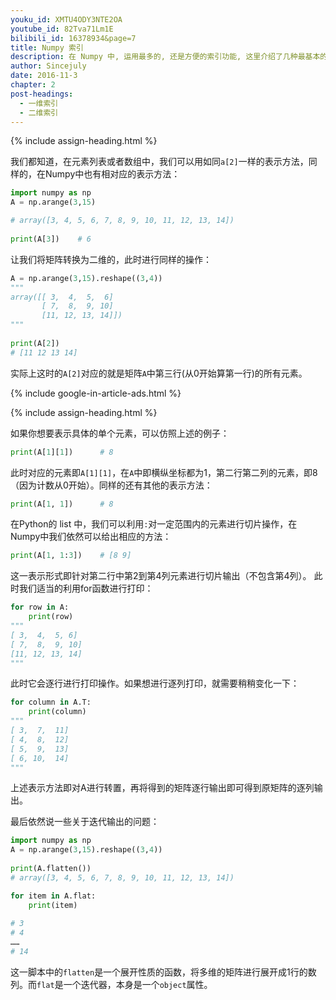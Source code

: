 ```yaml
---
youku_id: XMTU4ODY3NTE2OA
youtube_id: 82Tva71Lm1E
bilibili_id: 16378934&page=7
title: Numpy 索引
description: 在 Numpy 中, 运用最多的, 还是方便的索引功能, 这里介绍了几种最基本的索引方法.
author: Sincejuly
date: 2016-11-3
chapter: 2
post-headings:
  - 一维索引
  - 二维索引
---
```




{% include assign-heading.html %}

我们都知道，在元素列表或者数组中，我们可以用如同`a[2]`一样的表示方法，同样的，在Numpy中也有相对应的表示方法：

```python
import numpy as np
A = np.arange(3,15)

# array([3, 4, 5, 6, 7, 8, 9, 10, 11, 12, 13, 14])
         
print(A[3])    # 6
```

让我们将矩阵转换为二维的，此时进行同样的操作：

```python
A = np.arange(3,15).reshape((3,4))
"""
array([[ 3,  4,  5,  6]
       [ 7,  8,  9, 10]
       [11, 12, 13, 14]])
"""
         
print(A[2])         
# [11 12 13 14]
```

实际上这时的`A[2]`对应的就是矩阵`A`中第三行(从0开始算第一行)的所有元素。

{% include google-in-article-ads.html %}

{% include assign-heading.html %}

如果你想要表示具体的单个元素，可以仿照上述的例子：

```python
print(A[1][1])      # 8
```

此时对应的元素即`A[1][1]`，在`A`中即横纵坐标都为1，第二行第二列的元素，即8（因为计数从0开始）。同样的还有其他的表示方法：

```python
print(A[1, 1])      # 8
```

在Python的 list 中，我们可以利用`:`对一定范围内的元素进行切片操作，在Numpy中我们依然可以给出相应的方法：

```python
print(A[1, 1:3])    # [8 9]
```

这一表示形式即针对第二行中第2到第4列元素进行切片输出（不包含第4列）。
此时我们适当的利用for函数进行打印：

```python
for row in A:
    print(row)
"""    
[ 3,  4,  5, 6]
[ 7,  8,  9, 10]
[11, 12, 13, 14]
"""
```

此时它会逐行进行打印操作。如果想进行逐列打印，就需要稍稍变化一下：

```python
for column in A.T:
    print(column)
"""  
[ 3,  7,  11]
[ 4,  8,  12]
[ 5,  9,  13]
[ 6, 10,  14]
"""
```

上述表示方法即对A进行转置，再将得到的矩阵逐行输出即可得到原矩阵的逐列输出。

最后依然说一些关于迭代输出的问题：

```python
import numpy as np
A = np.arange(3,15).reshape((3,4))
         
print(A.flatten())   
# array([3, 4, 5, 6, 7, 8, 9, 10, 11, 12, 13, 14])

for item in A.flat:
    print(item)
    
# 3
# 4
……
# 14
```

这一脚本中的`flatten`是一个展开性质的函数，将多维的矩阵进行展开成1行的数列。而`flat`是一个迭代器，本身是一个`object`属性。
